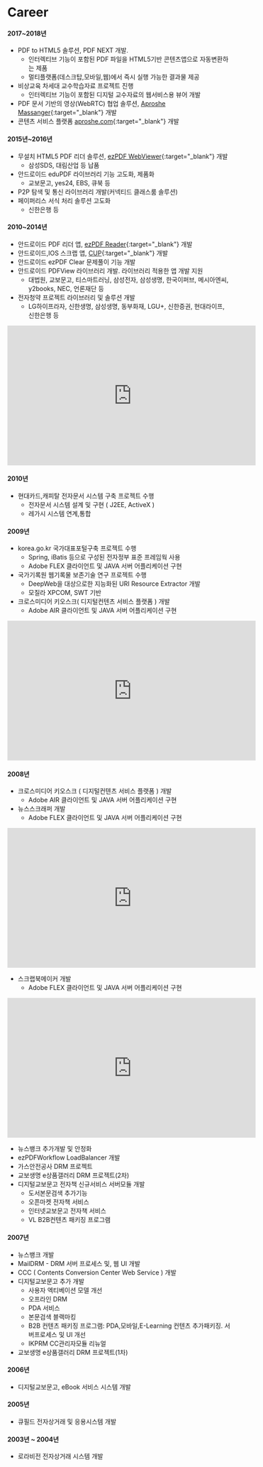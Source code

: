 # Career



#### 2017~2018년

- PDF to HTML5 솔루션, PDF NEXT 개발.  
  - 인터렉티브 기능이 포함된 PDF 파일을 HTML5기반 콘텐츠앱으로 자동변환하는 제품
  - 멀티플랫폼(데스크탑,모바일,웹)에서 즉시 실행 가능한 결과물 제공
- 비상교육 차세대 교수학습자료 프로젝트 진행 
  - 인터렉티브 기능이 포함된 디지털 교수자료의 웹서비스용 뷰어 개발
- PDF 문서 기반의 영상(WebRTC) 협업 솔루션, [Aproshe Massanger](http://product.aproshe.com/messenger/index.html){:target="_blank"} 개발
- 콘텐츠 서비스 플랫폼 [aproshe.com](http://aproshe.com){:target="_blank"} 개발



#### 2015년~2016년

- 무설치 HTML5 PDF 리더 솔루션, [ezPDF WebViewer](webviewer){:target="_blank"} 개발
  - 삼성SDS, 대림산업 등 납품
- 안드로이드 eduPDF 라이브러리 기능 고도화, 제품화
  - 교보문고, yes24, EBS, 큐북 등
- P2P 탐색 및 통신 라이브러리 개발(커넥티드 클래스룸 솔루션)
- 페이퍼리스 서식 처리 솔루션 고도화
  - 신한은행 등



#### 2010~2014년

- 안드로이드 PDF 리더 앱, [ezPDF Reader](ezpdfreader){:target="_blank"} 개발
- 안드로이드,IOS 스크랩 앱, [CUP](cup){:target="_blank"} 개발
- 안드로이드 ezPDF Clear 문제풀이 기능 개발
- 안드로이드 PDFView 라이브러리 개발. 라이브러리 적용한 앱 개발 지원
  - 대법원, 교보문고, 티스마트러닝, 삼성전자, 삼성생명, 한국이퍼브, 메시아엔씨, y2books, NEC, 언론재단 등
- 전자청약 프로젝트 라이브러리 및 솔루션 개발
  - LG하이프라자, 신한생명, 삼성생명, 동부화재, LGU+, 신한증권, 현대라이프, 신한은행 등

<iframe width="560" height="315" src="https://www.youtube.com/embed/P3JQnSZBQcI" frameborder="0" allow="autoplay; encrypted-media" allowfullscreen></iframe>



#### 2010년

- 현대카드,캐피탈 전자문서 시스템 구축 프로젝트 수행
  - 전자문서 시스템 설계 및 구현 ( J2EE, ActiveX )
  - 레가시 시스템 연계,통합



#### 2009년

- korea.go.kr 국가대표포털구축 프로젝트 수행
  - Spring, iBatis 등으로 구성된 전자정부 표준 프레임웍 사용
  - Adobe FLEX 클라이언트 및 JAVA 서버 어플리케이션 구현 
- 국가기록원 웹기록물 보존기술 연구 프로젝트 수행
  - DeepWeb을 대상으로한 지능화된 URI Resource Extractor 개발
  - 모질라 XPCOM, SWT 기반
- 크로스미디어 키오스크( 디지털컨텐츠 서비스 플랫폼 ) 개발
  - Adobe AIR 클라이언트 및 JAVA 서버 어플리케이션 구현

<iframe width="560" height="315" src="https://www.youtube.com/embed/ODJFta8T-P8" frameborder="0" allow="autoplay; encrypted-media" allowfullscreen></iframe>



#### 2008년

- 크로스미디어 키오스크 ( 디지털컨텐츠 서비스 플랫폼 ) 개발
  - Adobe AIR 클라이언트 및 JAVA 서버 어플리케이션 구현
- 뉴스스크래퍼 개발
  - Adobe FLEX 클라이언트 및 JAVA 서버 어플리케이션 구현

<iframe width="560" height="315" src="https://www.youtube.com/embed/Wnjxxyh67qM" frameborder="0" allow="autoplay; encrypted-media" allowfullscreen></iframe>

- 스크랩북메이커 개발
  - Adobe FLEX 클라이언트 및 JAVA 서버 어플리케이션 구현

<iframe width="560" height="315" src="https://www.youtube.com/embed/oA39TniDhTg" frameborder="0" allow="autoplay; encrypted-media" allowfullscreen></iframe>

- 뉴스뱅크 추가개발 및 안정화
- ezPDFWorkflow LoadBalancer 개발
- 가스안전공사 DRM 프로젝트
- 교보생명 e상품갤러리 DRM 프로젝트(2차)
- 디지털교보문고 전자책 신규서비스 서버모듈 개발
  - 도서본문검색 추가기능
  - 오픈마켓 전자책 서비스 
  - 인터넷교보문고 전자책 서비스
  - VL B2B컨텐츠 패키징 프로그램



#### 2007년

- 뉴스뱅크 개발
- MailDRM - DRM 서버 프로세스 및, 웹 UI 개발
- CCC ( Contents Conversion Center Web Service ) 개발
- 디지털교보문고 추가 개발
  - 사용자 엑티베이션 모델 개선
  - 오프라인 DRM
  - PDA 서비스
  - 본문검색 블랙마킹
  - B2B 컨텐츠 패키징 프로그램: PDA,모바일,E-Learning 컨텐츠 추가패키징. 서버프로세스 및 UI 개선
  - IKPRM CC관리자모듈 리뉴얼
- 교보생명 e상품갤러리 DRM 프로젝트(1차)



#### 2006년

- 디지털교보문고, eBook 서비스 시스템 개발



#### 2005년

- 큐필드 전자상거래 및 응용시스템 개발



#### 2003년 ~ 2004년

- 로라비전 전자상거래 시스템 개발